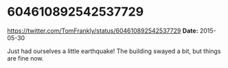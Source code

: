 # 604610892542537729
https://twitter.com/TomFrankly/status/604610892542537729
**Date:** 2015-05-30

Just had ourselves a little earthquake! The building swayed a bit, but things are fine now.
